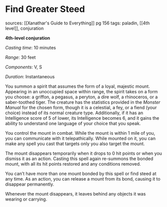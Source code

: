 # Find Greater Steed
sources: [[Xanathar's Guide to Everything]] pg 156
tags: paladin, [[4th level]], conjuration

**4th-level conjuration**

*Casting time*: 10 minutes

*Range*: 30 feet

*Components*: V, S

*Duration*: Instantaneous

You summon a spirit that assumes the form of a loyal, majestic mount. Appearing in an unoccupied space within range, the spirit takes on a form you choose: a griffon, a pegasus, a peryton, a dire wolf, a rhinoceros, or a saber-toothed tiger. The creature has the statistics provided in the *Monster Manual* for the chosen form, though it is a celestial, a fey, or a fiend (your choice) instead of its normal creature type. Additionally, if it has an Intelligence score of 5 of lower, its Intelligence becomes 6, and it gains the ability to understand one language of your choice that you speak.

You control the mount in combat. While the mount is within 1 mile of you, you can communicate with it telepathically. While mounted on it, you can make any spell you cast that targets only you also target the mount.

The mount disappears temporarily when it drops to 0 hit points or when you dismiss it as an action. Casting this spell again re-summons the bonded mount, with all its hit points restored and any conditions removed.

You can’t have more than one mount bonded by this spell or find steed at any time. As an action, you can release a mount from its bond, causing it to disappear permanently.

Whenever the mount disappears, it leaves behind any objects it was wearing or carrying.
